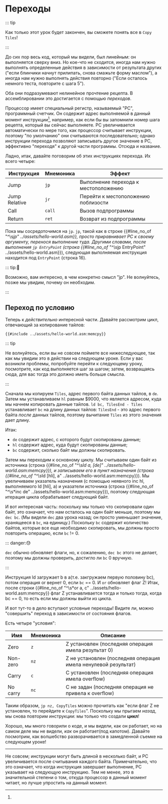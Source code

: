 # Переходы

::: tip

Как только этот урок будет закончен, вы сможете понять все в `Copy Tiles`!

:::

До сих пор весь код, который мы видели, был линейным: он выполняется сверху вниз.
Но кое-что не сходится, иногда нам нужно выполнять определенные действия в зависимости от результата других ("если блинчики начнут прилипать, снова смажьте форму маслом"), а иногда нам нужно выполнять действия повторно ("Если осталось немного теста, повторите с шага 5").

Оба они подразумевают нелинейное прочтение рецепта.
В ассемблировании это достигается с помощью *переходов*.

Процессор имеет специальный регистр, называемый "PC", программный счетчик.
Он содержит адрес выполняемой в данный момент инструкции[^pc_updates], например, как если бы вы запомнили номер шага рецепта, который вы сейчас выполняете.
PC увеличивается автоматически по мере того, как процессор считывает инструкции, поэтому "по умолчанию" они считываются последовательно; однако инструкции перехода позволяют записывать другое значение в PC, эффективно "переходя" к другой части программы.
Отсюда и название.

Ладно, итак, давайте поговорим об этих инструкциях перехода.
Их всего четыре:

Инструкция    |Мнемоника | Эффект
--------------|----------|---------------------------------------------
Jump          | `jp`     | Выполнение перехода к местоположению
Jump Relative | `jr`     | Перейти к местоположению поблизости
Call          | `call`   | Вызов подпрограммы
Return        | `ret`    | Возврат из подпрограммы

Пока мы сосредоточимся на `jp`.
`jp`, такой как в строке {{#line_no_of "^\s*jp" ../assets/hello-world.asm}}, просто приравнивает PC к своему аргументу, перенося выполнение туда.
Другими словами, после выполнения `jp EntryPoint` (строка {{#line_no_of "^\s*jp EntryPoint" ../assets/hello-world.asm}}), следующая выполняемая инструкция находится под `EntryPoint` (строка <!-- должна быть {{#line_no_of "^\s*EntryPoint:" ../assets/hello-world.asm}} + 1 --> 16).

::: tip:🤔

Возможно, вам интересно, в чем конкретно смысл "jp".
Не волнуйтесь, позже мы увидим, почему он необходим.

:::

## Переход по условию

Теперь к *действительно* интересной части.
Давайте рассмотрим цикл, отвечающий за копирование тайлов:

```rgbasm,linenos,start={{#line_no_of "" ../assets/hello-world.asm:memcpy}}
{{#include ../assets/hello-world.asm:memcpy}}
```

::: tip

Не волнуйтесь, если вы не совсем поймете все нижеследующее, так как мы увидим это в действии на следующем уроке.
Если у вас возникли проблемы, попробуйте перейти к следующему уроку, посмотрите, как код выполняется шаг за шагом; затем, возвращаясь сюда, для вас тогда это должно иметь больше смысла.

:::

Сначала мы копируем `Tiles`, адрес первого байта данных тайлов, в `de`.
Затем мы устанавливаем `hl` равным $9000, что является адресом, куда мы начнем копировать данные тайлов.
`ld bc, TilesEnd - Tiles` устанавливает `bc` на длину данных тайлов: `TilesEnd` - это адрес первого байта *после* данных тайлов, поэтому вычитание `Tiles` из этого значения дает длину.

Итак:

- `de` содержит адрес, с которого будут скопированы данные;
- `hl` содержит адрес, куда будут скопированы данные;
- `bc` содержит, сколько байт мы должны скопировать.

Затем мы переходим к основному циклу.
Мы считываем один байт из источника (строка {{#line_no_of "^\s*ld a, \[de\]" ../assets/hello-world.asm:memcpy}}), и записываем его в пункт назначения (строка {{#line_no_of "^\s*ld \[hli\], a" ../assets/hello-world.asm:memcpy}}).
Мы увеличиваем указатель назначения (с помощью неявного inc hl, выполняемого ld [hli], a) и указатели источника (строка {{#line_no_of "^\s*inc de" ../assets/hello-world.asm:memcpy}}), поэтому следующая итерация цикла обрабатывает следующий байт.

И вот интересная часть: поскольку мы только что скопировали один байт, это означает, что нам осталось на один байт меньше, поэтому мы `dec bc`.
(Мы видели `dec` два урока назад; он просто уменьшает значение, хранящееся в `bc`, на единицу.)
Поскольку `bc` содержит количество байтов, которые все еще необходимо скопировать, мы должны просто повторить операцию, если `bc` != 0.

::: danger:😓

`dec` обычно обновляет флаги, но, к сожалению, `dec bc` этого не делает, поэтому мы должны проверить, достигло ли `bc` 0 вручную.

:::

Инструкция ld загружает b в a(т.е. закгружаем первую половину bc), потом операция or вернет 0, если `bc` == 0.
И `or` обновляет флаг Z!
Итак, после строки {{#line_no_of "^\s*or a, c" ../assets/hello-world.asm:memcpy}} флаг Z устанавливается тогда и только тогда, когда bc == 0, то есть если мы должны выйти из цикла.

И вот тут-то в дело вступают условные переходы!
Видите ли, можно "совершить" переход в зависимости от состояния флагов.

Есть четыре "условия":

Имя      |Мнемоника | Описание
---------|----------|----------------------------------------------------
Zero     | `z`      | Z установлен (последняя операция имела результат 0)
Non-zero | `nz`     | Z не установлен (последняя операция имела ненулевой результат)
Carry    | `c`      | C установлен (последняя операция имела overflow)
No carry | `nc`     | C не задан (последняя операция не привела к overflow)

Таким образом, `jp nz, CopyTiles` можно прочитать как "если флаг Z не установлен, то перейдите к `CopyTiles`".
Поскольку мы прыгаем *назад*, мы снова повторим инструкции: мы только что создали **цикл**!

Хорошо, мы много говорили о коде, и мы видели, как он работает, но на самом деле мы не видели, *как* он работает(под капотом).
Давайте посмотрим, как волшебство разворачивается в замедленной съемке на следующем уроке!

---

[^pc_updates]:
Не совсем; инструкции могут быть длиной в несколько байт, и PC увеличивается после считывания каждого байта.
Примечательно, что это означает, что когда инструкция завершает выполнение, PC указывает на следующую инструкцию.
Тем не менее, это в значительной степени о том, откуда процессор в данный момент читает, но лучше упростить на данный момент.
